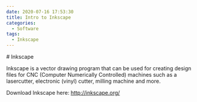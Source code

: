 ```yaml
---
date: 2020-07-16 17:53:30
title: Intro to Inkscape
categories:
  - Software
tags:
  - Inkscape
---
```


\# Inkscape

Inkscape is a vector drawing program that can be used for creating design files for CNC (Computer Numerically Controlled) machines such as a lasercutter, electronic (vinyl) cutter, milling machine and more.

Download Inkscape here: http://inkscape.org/